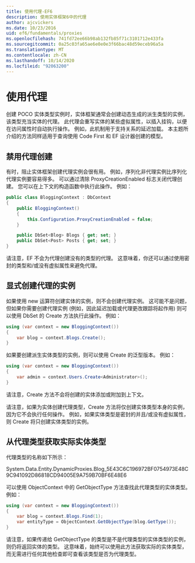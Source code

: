 ```yaml
---
title: 使用代理-EF6
description: 使用实体框架6中的代理
author: ajcvickers
ms.date: 10/23/2016
uid: ef6/fundamentals/proxies
ms.openlocfilehash: 741fd72ee66b98ab132fb85f71c3101712e433fa
ms.sourcegitcommit: 0a25c03fa65ae6e0e0e3f66bac48d59eceb96a5a
ms.translationtype: MT
ms.contentlocale: zh-CN
ms.lasthandoff: 10/14/2020
ms.locfileid: "92063200"
---
```

# <a name="working-with-proxies"></a>使用代理
创建 POCO 实体类型实例时，实体框架通常会创建动态生成的派生类型的实例，该类型充当实体的代理。 此代理会重写实体的某些虚拟属性，以插入挂钩，以便在访问属性时自动执行操作。 例如，此机制用于支持关系的延迟加载。 本主题所介绍的方法同样适用于查询使用 Code First 和 EF 设计器创建的模型。  

## <a name="disabling-proxy-creation"></a>禁用代理创建  

有时，阻止实体框架创建代理实例会很有用。 例如，序列化非代理实例比序列化代理实例要容易得多。 可以通过清除 ProxyCreationEnabled 标志关闭代理创建。 您可以在上下文的构造函数中执行此操作。 例如：  

``` csharp
public class BloggingContext : DbContext
{
    public BloggingContext()
    {
        this.Configuration.ProxyCreationEnabled = false;
    }  

    public DbSet<Blog> Blogs { get; set; }
    public DbSet<Post> Posts { get; set; }
}
```  

请注意，EF 不会为代理创建没有的类型的代理。 这意味着，你还可以通过使用密封的类型和/或没有虚拟属性来避免代理。  

## <a name="explicitly-creating-an-instance-of-a-proxy"></a>显式创建代理的实例  

如果使用 new 运算符创建实体的实例，则不会创建代理实例。 这可能不是问题，但如果你需要创建代理实例 (例如，因此延迟加载或代理更改跟踪将起作用) 则可以使用 DbSet 的 Create 方法执行此操作。 例如：  

``` csharp
using (var context = new BloggingContext())
{
    var blog = context.Blogs.Create();
}
```  

如果要创建派生实体类型的实例，则可以使用 Create 的泛型版本。 例如：  

``` csharp
using (var context = new BloggingContext())
{
    var admin = context.Users.Create<Administrator>();
}
```  

请注意，Create 方法不会将创建的实体添加或附加到上下文。  

请注意，如果为实体创建代理类型，Create 方法将仅创建实体类型本身的实例，因为它不会执行任何操作。 例如，如果实体类型是密封的并且/或没有虚拟属性，则 Create 将只创建实体类型的实例。  

## <a name="getting-the-actual-entity-type-from-a-proxy-type"></a>从代理类型获取实际实体类型  

代理类型的名称如下所示：  

System.Data.Entity.DynamicProxies.Blog_5E43C6C196972BF0754973E48C9C941092D86818CD94005E9A759B70BF6E48E6  

可以使用 ObjectContext 中的 GetObjectType 方法查找此代理类型的实体类型。 例如：  

``` csharp
using (var context = new BloggingContext())
{
    var blog = context.Blogs.Find(1);
    var entityType = ObjectContext.GetObjectType(blog.GetType());
}
```  

请注意，如果传递给 GetObjectType 的类型是不是代理类型的实体类型的实例，则仍将返回实体的类型。 这意味着，始终可以使用此方法获取实际的实体类型，而无需进行任何其他检查即可查看该类型是否为代理类型。  
